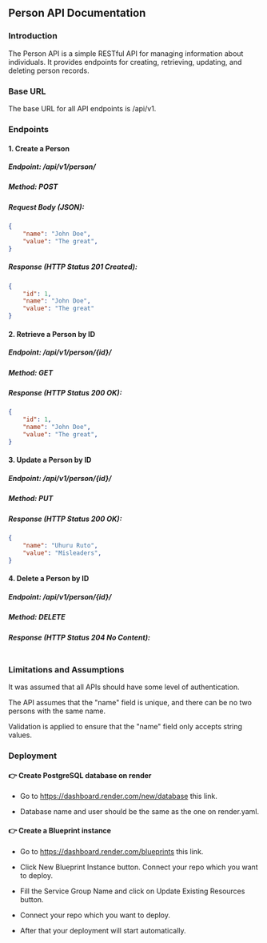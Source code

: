 ## Person API Documentation

### Introduction
The Person API is a simple RESTful API for managing information about individuals. It provides endpoints for creating, retrieving, updating, and deleting person records.

### Base URL
The base URL for all API endpoints is /api/v1.


### Endpoints
#### 1. Create a Person
##### Endpoint: /api/v1/person/
##### Method: POST

##### Request Body (JSON):

```json
{
    "name": "John Doe",
    "value": "The great",
}
```
##### Response (HTTP Status 201 Created):

```json
{
    "id": 1,
    "name": "John Doe",
    "value": "The great"
}
```

#### 2. Retrieve a Person by ID
##### Endpoint: /api/v1/person/{id}/
##### Method: GET

##### Response (HTTP Status 200 OK):
```json
{
    "id": 1,
    "name": "John Doe",
    "value": "The great",
}
```

#### 3. Update a Person by ID
##### Endpoint: /api/v1/person/{id}/
##### Method: PUT

##### Response (HTTP Status 200 OK):
```json
{
    "name": "Uhuru Ruto",
    "value": "Misleaders",
}
```

#### 4. Delete a Person by ID
##### Endpoint: /api/v1/person/{id}/
##### Method: DELETE

##### Response (HTTP Status 204 No Content):
```json

```

### Limitations and Assumptions
It was assumed that all APIs should have some level of authentication.

The API assumes that the "name" field is unique, and there can be no two persons with the same name.

Validation is applied to ensure that the "name" field only accepts string values.




### Deployment

#### 👉 Create PostgreSQL database on render
- Go to https://dashboard.render.com/new/database this link.

- Database name and user should be the same as the one on render.yaml.

#### 👉 Create a Blueprint instance
- Go to https://dashboard.render.com/blueprints this link.

- Click New Blueprint Instance button.
Connect your repo which you want to deploy.

- Fill the Service Group Name and click on Update Existing Resources button.

- Connect your repo which you want to deploy.

- After that your deployment will start automatically.
